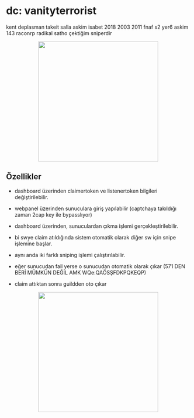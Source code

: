 # dc: vanityterrorist
kent deplasman takeit salla askim isabet 2018 2003 2011 fnaf s2 yer6 askim 143 raconrp radikal satho çektiğim sniperdir
<p align="center"> 
  <kbd>
<img src="https://raw.githubusercontent.com/vanityterrorist/url-sniper/main/webdashboard.png" width="328"></img>
  </kbd>
</p>

## Özellikler

- dashboard  üzerinden claimertoken ve listenertoken bilgileri değiştirilebilir.
  
- webpanel üzerinden sunuculara giriş yapılabilir (captchaya takıldığı zaman 2cap key ile bypasslıyor)

- dashboard üzerinden, sunuculardan çıkma işlemi gerçekleştirilebilir.

- bi swye claim atıldığında  sistem otomatik olarak diğer sw için snipe işlemine başlar.

- aynı anda iki farklı sniping işlemi çalıştırılabilir.

- eğer sunucudan fail yerse o sunucudan otomatik olarak çıkar (571 DEN BERİ MÜMKÜN DEĞİL AMK WQe:QAÖSŞFDKPQKEQP)

- claim attıktan sonra guildden oto çıkar


<p align="center">
  <img src="https://raw.githubusercontent.com/vanityterrorist/url-sniper/main/1e480768718e3cd173ea672e6b58e614.jpg" width="328"></img>
</p>
